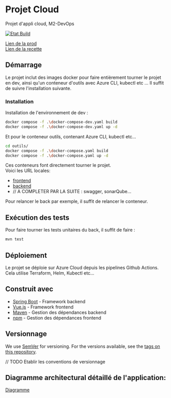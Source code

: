 # Projet Cloud

Projet d'appli cloud, M2-DevOps

[![Etat Build](https://github.com/cripsoo/projetCloud/actions/workflows/buildRecette.yml/badge.svg)](https://github.com/cripsoo/projetCloud/actions/workflows/buildRecette.yml)

[Lien de la prod](https://prod.groupe6.froissant.work) \
[Lien de la recette](https://recette.groupe6.froissant.work)

## Démarrage

Le projet inclut des images docker pour faire entièrement tourner le projet en dev, ainsi qu'un conteneur d'outils avec Azure CLI, kubectl etc ... Il suffit de suivre l'installation suivante.

### Installation

Installation de l'environnement de dev :

```bash
docker compose -f .\docker-compose-dev.yaml build
docker compose -f .\docker-compose-dev.yaml up -d
```

Et pour le conteneur outils, contenant Azure CLI, kubectl etc...

```bash
cd outils/
docker compose -f .\docker-compose.yaml build
docker compose -f .\docker-compose.yaml up -d
```

Ces conteneurs font directement tourner le projet. \
Voici les URL locales:
- [frontend](http://localhost:3000)
- [backend](http://localhost:8080)
- // A COMPLETER PAR LA SUITE : swagger, sonarQube...

Pour relancer le back par exemple, il suffit de relancer le conteneur.

## Exécution des tests

Pour faire tourner les tests unitaires du back, il suffit de faire :
```bash
mvn test
```

## Déploiement

Le projet se déploie sur Azure Cloud depuis les pipelines Github Actions. \
Cela utilise Terraform, Helm, Kubectl etc...

## Construit avec

* [Spring Boot](https://spring.io/guides/gs/spring-boot/) - Framework backend
* [Vue.js](https://vuejs.org/guide/quick-start) - Framework frontend
* [Maven](https://maven.apache.org/) - Gestion des dépendances backend
* [npm](https://www.npmjs.com/) - Gestion des dépendances frontend

## Versionnage

We use [SemVer](http://semver.org/) for versioning. For the versions available, see the [tags on this repository](https://github.com/your/project/tags). 

// TODO Etablir les conventions de versionnage

## Diagramme architectural détaillé de l'application:

[Diagramme](https://www.figma.com/file/spQDsmKywXDPW3IYwXmuri/Architecture-projet-cloud?type=design&node-id=2%3A10&mode=design&t=krFaZnMfluucCUx5-1)
